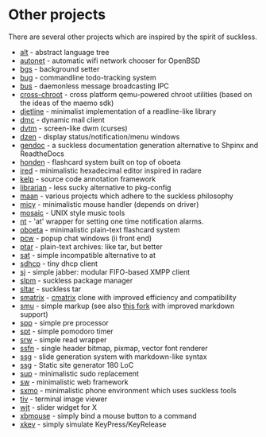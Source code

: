 Other projects
==============
There are several other projects which are inspired by the spirit of suckless.

* [alt](https://github.com/radare/alt) - abstract language tree
* [autonet](https://github.com/mrdomino/autonet) - automatic wifi network chooser for OpenBSD
* [bgs](https://github.com/Gottox/bgs) - background setter
* [bug](http://vicerveza.homeunix.net/~viric/soft/bug/) - commandline todo-tracking system
* [bus](https://github.com/maandree/bus) - daemonless message broadcasting IPC
* [cross-chroot](https://github.com/radare/cross-chroot) - cross platform qemu-powered chroot utilities (based on the ideas of the maemo sdk)
* [dietline](https://github.com/radare/radare2/blob/master/libr/cons/dietline.c) - minimalist implementation of a readline-like library
* [dmc](//oldgit.suckless.org/dmc/) - dynamic mail client
* [dvtm](http://www.brain-dump.org/projects/dvtm/) - screen-like dwm (curses)
* [dzen](https://github.com/robm/dzen) - display status/notification/menu windows
* [gendoc](https://bztsrc.gitlab.io/gendoc) - a suckless documentation generation alternative to Shpinx and ReadtheDocs
* [honden](https://github.com/stefan-peng/honden) - flashcard system built on top of oboeta
* [ired](https://github.com/radare/ired) - minimalistic hexadecimal editor inspired in radare
* [kelp](http://kelp.sf.net) - source code annotation framework
* [librarian](https://github.com/maandree/librarian) - less sucky alternative to pkg-config
* [maan](https://people.tuebingen.mpg.de/maan/) - various projects which adhere to the suckless philosophy
* [micy](https://github.com/radare/toys/tree/master/micy) - minimalistic mouse handler (depends on driver)
* [mosaic](https://dreamless.digital/src/mosaic) - UNIX style music tools
* [nt](https://github.com/ashish-yadav11/nt) - 'at' wrapper for setting one time notification alarms.
* [oboeta](https://github.com/stefan-peng/oboeta) - minimalistic plain-text flashcard system
* [pcw](https://bitbucket.org/emg/pcw) - popup chat windows (ii front end)
* [ptar](https://github.com/lpsantil/ptar) - plain-text archives: like tar, but better
* [sat](https://github.com/maandree/sat) - simple incompatible alternative to at
* [sdhcp](https://git.2f30.org/sdhcp) - tiny dhcp client
* [sj](https://github.com/younix/sj) - simple jabber: modular FIFO-based XMPP client
* [slpm](https://github.com/radare/slpm) - suckless package manager
* [sltar](https://github.com/Gottox/sltar) - suckless tar
* [smatrix](https://sr.ht/~rjraymond/smatrix/) - [cmatrix](https://github.com/abishekvashok/cmatrix) clone with improved efficiency and compatibility
* [smu](https://github.com/Gottox/smu) - simple markup (see also [this fork](https://github.com/karlb/smu/) with improved markdown support)
* [spp](https://github.com/radare/spp) - simple pre processor
* [spt](https://github.com/pickfire/spt) - simple pomodoro timer
* [srw](https://bitbucket.org/emg/srw) - simple read wrapper
* [ssfn](https://gitlab.com/bztsrc/scalable-font2) - single header bitmap, pixmap, vector font renderer
* [ssg](https://github.com/jroimartin/ssg) - slide generation system with markdown-like syntax
* [ssg](https://www.romanzolotarev.com/ssg.html) - Static site generator 180 LoC
* [sup](//oldgit.suckless.org/sup/) - minimalistic sudo replacement
* [sw](https://github.com/jroimartin/sw) - minimalistic web framework
* [sxmo](https://sxmo.org/) - minimalistic phone environment which uses suckless tools
* [tiv](https://github.com/radare/tiv) - terminal image viewer
* [wjt](https://github.com/ianremmler/wjt) - slider widget for X
* [xbmouse](https://github.com/vlaadbrain/xbmouse) - simply bind a mouse button to a command
* [xkev](https://github.com/vlaadbrain/xkev) - simply simulate KeyPress/KeyRelease
